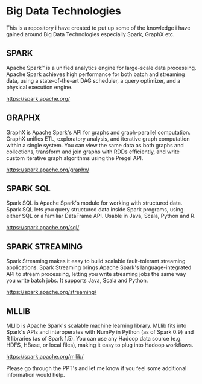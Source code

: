 # Big Data Technologies

This is a repository i have created to put up some of the knowledge i have gained around Big Data Technologies especially Spark, GraphX etc.

## SPARK
Apache Spark™ is a unified analytics engine for large-scale data processing.
Apache Spark achieves high performance for both batch and streaming data, using a state-of-the-art DAG scheduler, a query optimizer, and a physical execution engine.

https://spark.apache.org/

## GRAPHX
GraphX is Apache Spark's API for graphs and graph-parallel computation.
GraphX unifies ETL, exploratory analysis, and iterative graph computation within a single system. You can view the same data as both graphs and collections, transform and join graphs with RDDs efficiently, and write custom iterative graph algorithms using the Pregel API.

https://spark.apache.org/graphx/

## SPARK SQL
Spark SQL is Apache Spark's module for working with structured data.
Spark SQL lets you query structured data inside Spark programs, using either SQL or a familiar DataFrame API. Usable in Java, Scala, Python and R.

https://spark.apache.org/sql/

## SPARK STREAMING
Spark Streaming makes it easy to build scalable fault-tolerant streaming applications.
Spark Streaming brings Apache Spark's language-integrated API to stream processing, letting you write streaming jobs the same way you write batch jobs. It supports Java, Scala and Python.

https://spark.apache.org/streaming/

## MLLIB
MLlib is Apache Spark's scalable machine learning library.
MLlib fits into Spark's APIs and interoperates with NumPy in Python (as of Spark 0.9) and R libraries (as of Spark 1.5). You can use any Hadoop data source (e.g. HDFS, HBase, or local files), making it easy to plug into Hadoop workflows.

https://spark.apache.org/mllib/


Please go through the PPT's and let me know if you feel some additional information would help.
